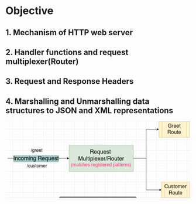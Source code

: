 
Objective
============================
## 1. Mechanism of HTTP web server
## 2. Handler functions and request multiplexer(Router)
## 3. Request and Response Headers
## 4. Marshalling and Unmarshalling data structures to JSON and XML representations


![img.png](img/img.png)